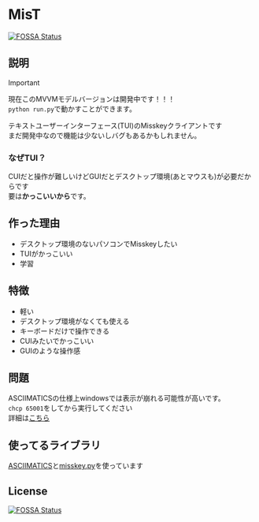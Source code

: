 # MisT
[![FOSSA Status](https://app.fossa.com/api/projects/git%2Bgithub.com%2F35enidoi%2FMisT.svg?type=shield)](https://app.fossa.com/projects/git%2Bgithub.com%2F35enidoi%2FMisT?ref=badge_shield)
## 説明  
> [!IMPORTANT]
> 現在このMVVMモデルバージョンは開発中です！！！  
> `python run.py`で動かすことができます。  

テキストユーザーインターフェース(TUI)のMisskeyクライアントです  
まだ開発中なので機能は少ないしバグもあるかもしれません。  
### なぜTUI？  
CUIだと操作が難しいけどGUIだとデスクトップ環境(あとマウスも)が必要だからです  
要は**かっこいいから**です。  
## 作った理由  
- デスクトップ環境のないパソコンでMisskeyしたい
- TUIがかっこいい
- 学習
## 特徴
- 軽い
- デスクトップ環境がなくても使える
- キーボードだけで操作できる
- CUIみたいでかっこいい
- GUIのような操作感
## 問題  
ASCIIMATICSの仕様上windowsでは表示が崩れる可能性が高いです。  
`chcp 65001`をしてから実行してください  
詳細は[こちら](https://asciimatics.readthedocs.io/en/stable/troubleshooting.html#id2)
## 使ってるライブラリ  
[ASCIIMATICS](https://github.com/peterbrittain/asciimatics)と[misskey.py](https://github.com/YuzuRyo61/Misskey.py)を使っています
## License  
[![FOSSA Status](https://app.fossa.com/api/projects/git%2Bgithub.com%2F35enidoi%2FMisT.svg?type=large)](https://app.fossa.com/projects/git%2Bgithub.com%2F35enidoi%2FMisT?ref=badge_large)
